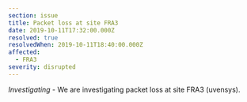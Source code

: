 ```yaml
---
section: issue
title: Packet loss at site FRA3
date: 2019-10-11T17:32:00.000Z
resolved: true
resolvedWhen: 2019-10-11T18:40:00.000Z
affected:
  - FRA3
severity: disrupted
---
```

_Investigating_ - We are investigating packet loss at site FRA3 (uvensys).
